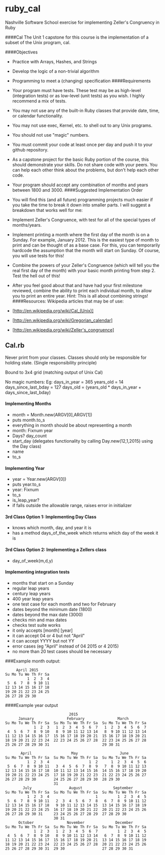 # ruby_cal
Nashville Software School exercise for implementing Zeller's Congruency in Ruby

####Cal
The Unit 1 capstone for this course is the implementation of a subset of the Unix program, cal.

####Objectives
* Practice with Arrays, Hashes, and Strings
* Develop the logic of a non-trivial algorithm
* Programming to meet a (changing) specification
####Requirements
* Your program must have tests. These test may be as high-level (integration tests) or as low-level (unit tests) as you wish. I highly recommend a mix of tests.
* You may not use any of the built-in Ruby classes that provide date, time, or calendar functionality.
* You may not use exec, Kernel, etc. to shell out to any Unix programs.
* You should not use "magic" numbers.
* You must commit your code at least once per day and push it to your github repository.
* As a capstone project for the basic Ruby portion of the course, this should demonstrate your skills. Do not share code with your peers. You can help each other think about the problems, but don't help each other code.
* Your program should accept any combination of months and years between 1800 and 3000.
####Suggested Implementation Order
* You will find this (and all future) programming projects much easier if you take the time to break it down into smaller parts. I will suggest a breakdown that works well for me:

* Implement Zeller's Congruence, with test for all of the special types of months/years.
* Implement printing a month where the first day of the month is on a Sunday. For example, January 2012. This is the easiest type of month to print and can be thought of as a base case. For this, you can temporarily hardcode the assumption that the month will start on Sunday. Of course, you will use tests for this!
* Combine the powers of your Zeller's Congruence (which will tell you the real first day of the month) with your basic month printing from step 2. Test the hell out of this!
* After you feel good about that and have had your first milestone reviewed, combine the ability to print each individual month, to allow you to print an entire year. Hint: This is all about combining strings!
####Resources:
Wikipedia articles that may be of use:

* [http://en.wikipedia.org/wiki/Cal_(Unix)]
* [http://en.wikipedia.org/wiki/Gregorian_calendar]
* [http://en.wikipedia.org/wiki/Zeller's_congruence]

Cal.rb
-----
Never print from your classes. Classes should only be responsible for
holding state. (Single responsibility principle)

Bound to 3x4 grid (matching output of Unix Cal)

No magic numbers:
    Eg:
    days_in_year = 365
    years_old = 14
    days_since_last_bday = 127
    days_old = (years_old * days_in_year + days_since_last_bday)

#### Implementing Months
* month = Month.new(ARGV[0],ARGV[1])
* puts month.to_s
* everything in month should be about representing a month
* month: Fixnum year
* Days? day_count
* start_day (delegates functionality by calling Day.new(12,1,2015) using the Day class)
* name
* to_s

#### Implementing Year
* year = Year.new(ARGV[0])
* puts year.to_s
* year: Fixnum
* to_s
* is_leap_year?
* if falls outside the allowable range, raises error in initializer

#### 3rd Class Option 1: Implementing Day Class
* knows which month, day, and year it is
* has a method days_of_the_week which returns which day of the week it
  is

#### 3rd Class Option 2: Implementing a Zellers class
* day_of_week(m,d,y)

#### Implementing integration tests
* months that start on a Sunday
* regular leap years
* century leap years
* 400 year leap years
* one test case for each month and two for February
* dates beyond the minimum date (1800)
* dates beyond the max date (3000)
* checks min and max dates
* checks test suite works
* it only accepts [month] [year]
* it can accept 04 or 4 but not "April"
* it can accept YYYY but not YY
* error cases (eg "April" instead of 04 2015 or 4 2015)
* no more than 20 test cases should be necessary


###Example month output:

         April 2015
    Su Mo Tu We Th Fr Sa
              1  2  3  4
     5  6  7  8  9 10 11
    12 13 14 15 16 17 18
    19 20 21 22 23 24 25
    26 27 28 29 30

####Example year output

                                 2015
          January               February               March
    Su Mo Tu We Th Fr Sa  Su Mo Tu We Th Fr Sa  Su Mo Tu We Th Fr Sa
                 1  2  3   1  2  3  4  5  6  7   1  2  3  4  5  6  7
     4  5  6  7  8  9 10   8  9 10 11 12 13 14   8  9 10 11 12 13 14
    11 12 13 14 15 16 17  15 16 17 18 19 20 21  15 16 17 18 19 20 21
    18 19 20 21 22 23 24  22 23 24 25 26 27 28  22 23 24 25 26 27 28
    25 26 27 28 29 30 31                        29 30 31

           April                  May                   June
    Su Mo Tu We Th Fr Sa  Su Mo Tu We Th Fr Sa  Su Mo Tu We Th Fr Sa
              1  2  3  4                  1  2      1  2  3  4  5  6
     5  6  7  8  9 10 11   3  4  5  6  7  8  9   7  8  9 10 11 12 13
    12 13 14 15 16 17 18  10 11 12 13 14 15 16  14 15 16 17 18 19 20
    19 20 21 22 23 24 25  17 18 19 20 21 22 23  21 22 23 24 25 26 27
    26 27 28 29 30        24 25 26 27 28 29 30  28 29 30
                          31
            July                 August              September
    Su Mo Tu We Th Fr Sa  Su Mo Tu We Th Fr Sa  Su Mo Tu We Th Fr Sa
              1  2  3  4                     1         1  2  3  4  5
     5  6  7  8  9 10 11   2  3  4  5  6  7  8   6  7  8  9 10 11 12
    12 13 14 15 16 17 18   9 10 11 12 13 14 15  13 14 15 16 17 18 19
    19 20 21 22 23 24 25  16 17 18 19 20 21 22  20 21 22 23 24 25 26
    26 27 28 29 30 31     23 24 25 26 27 28 29  27 28 29 30
                          30 31
          October               November              December
    Su Mo Tu We Th Fr Sa  Su Mo Tu We Th Fr Sa  Su Mo Tu We Th Fr Sa
                 1  2  3   1  2  3  4  5  6  7         1  2  3  4  5
     4  5  6  7  8  9 10   8  9 10 11 12 13 14   6  7  8  9 10 11 12
    11 12 13 14 15 16 17  15 16 17 18 19 20 21  13 14 15 16 17 18 19
    18 19 20 21 22 23 24  22 23 24 25 26 27 28  20 21 22 23 24 25 26
    25 26 27 28 29 30 31  29 30                 27 28 29 30 31



